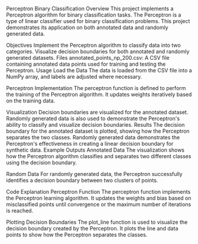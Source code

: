 Perceptron Binary Classification
Overview
This project implements a Perceptron algorithm for binary classification tasks. The Perceptron is a type of linear classifier used for binary classification problems. This project demonstrates its application on both annotated data and randomly generated data.

Objectives
Implement the Perceptron algorithm to classify data into two categories.
Visualize decision boundaries for both annotated and randomly generated datasets.
Files
annotated_points_np_200.csv: A CSV file containing annotated data points used for training and testing the Perceptron.
Usage
Load the Data
The data is loaded from the CSV file into a NumPy array, and labels are adjusted where necessary.

Perceptron Implementation
The perceptron function is defined to perform the training of the Perceptron algorithm. It updates weights iteratively based on the training data.

Visualization
Decision boundaries are visualized for the annotated dataset.
Randomly generated data is also used to demonstrate the Perceptron's ability to classify and visualize decision boundaries.
Results
The decision boundary for the annotated dataset is plotted, showing how the Perceptron separates the two classes.
Randomly generated data demonstrates the Perceptron's effectiveness in creating a linear decision boundary for synthetic data.
Example Outputs
Annotated Data
The visualization shows how the Perceptron algorithm classifies and separates two different classes using the decision boundary.

Random Data
For randomly generated data, the Perceptron successfully identifies a decision boundary between two clusters of points.

Code Explanation
Perceptron Function
The perceptron function implements the Perceptron learning algorithm. It updates the weights and bias based on misclassified points until convergence or the maximum number of iterations is reached.

Plotting Decision Boundaries
The plot_line function is used to visualize the decision boundary created by the Perceptron. It plots the line and data points to show how the Perceptron separates the classes.

